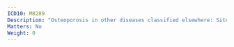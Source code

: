 ```yaml
---
ICD10: M8289
Description: "Osteoporosis in other diseases classified elsewhere: Site unspecified"
Matters: No
Weight: 0
---
```

